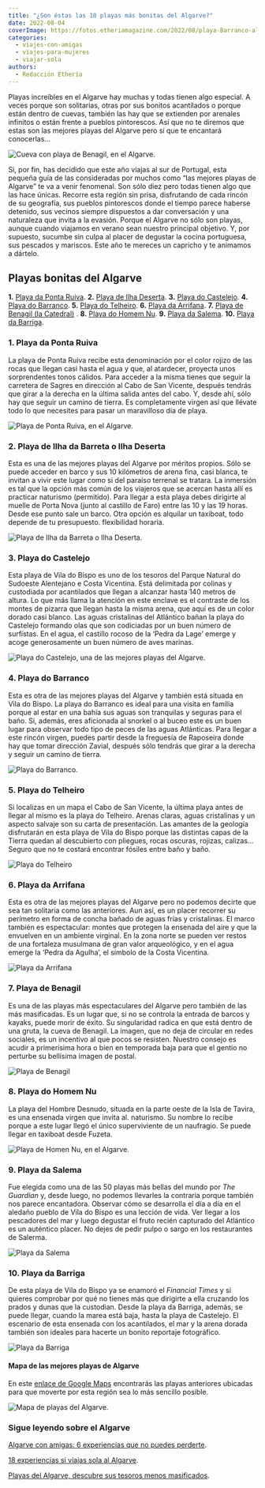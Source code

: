 ```yaml
---
title: "¿Son éstas las 10 playas más bonitas del Algarve?"
date: 2022-08-04
coverImage: https://fotos.etheriamagazine.com/2022/08/playa-Barranco-algarve.jpg
categories: 
  - viajes-con-amigas
  - viajes-para-mujeres
  - viajar-sola
authors: 
  - Redacción Etheria
---
```


Playas increíbles en el Algarve hay muchas y todas tienen algo especial. A veces porque 
son solitarias, otras por sus bonitos acantilados o porque están dentro de cuevas, 
también las hay que se extienden por arenales infinitos o están frente a pueblos 
pintorescos. Así que no te diremos que estas son las mejores playas del Algarve pero sí 
que te encantará conocerlas... 

![Cueva con playa de Benagil, en el Algarve.](https://fotos.etheriamagazine.com/2022/08/playa-cueva-benagil-algarve.jpg "Cueva con playa de Benagil, en el Algarve.")

Si, por fin, has decidido que este año viajas al sur de Portugal, esta pequeña guía de 
las consideradas por muchos como “las mejores playas de Algarve” te va a venir 
fenomenal. Son sólo diez pero todas tienen algo que las hace únicas. Recorre esta región 
sin prisa, disfrutando de cada rincón de su geografía, sus pueblos pintorescos donde el 
tiempo parece haberse detenido, sus vecinos siempre dispuestos a dar conversación y una 
naturaleza que invita a la evasión. Porque el Algarve no sólo son playas, aunque cuando 
viajamos en verano sean nuestro principal objetivo. Y, por supuesto, sucumbe sin culpa 
al placer de degustar la cocina portuguesa, sus pescados y mariscos. Este año te mereces 
un capricho y te animamos a dártelo. 

## Playas bonitas del Algarve

**1\.** [Playa da Ponta Ruiva](#ponta-ruiva). **2\.** [Playa de llha 
Deserta](#ilha-deserta). **3\.** [Playa do Castelejo](#playa-castelejo). **4.** [Playa 
do Barranco](#playa-barranco). **5\.** [Playa do Telheiro](#playa-telheiro). **6\.** [Playa 
da Arrifana](#playa-arrifana). **7\.** [Playa de Benagil (la Catedral)](#playa-benagil) 
. **8\.** [Playa do Homem Nu](#playa-homen). **9\.** [Playa da Salema](#playa-salema). 
**10\.** [Playa da Barriga](#playa-barriga). 

### 1\. Playa da Ponta Ruiva

La playa de Ponta Ruiva recibe esta denominación por el color rojizo de las rocas que 
llegan casi hasta el agua y que, al atardecer, proyecta unos sorprendentes tonos 
cálidos. Para acceder a la misma tienes que seguir la carretera de Sagres en dirección 
al Cabo de San Vicente, después tendrás que girar a la derecha en la última salida antes 
del cabo. Y, desde ahí, sólo hay que seguir un camino de tierra. Es completamente virgen 
así que llévate todo lo que necesites para pasar un maravilloso día de playa. 

![Playa de Ponta Ruiva, en el Algarve.](https://fotos.etheriamagazine.com/2022/08/playa-Ponta-Ruiva-algarve.jpg "Playa de Ponta Ruiva, en el Algarve.")

### 2\. Playa de Ilha da Barreta o Ilha Deserta 

Esta es una de las mejores playas del Algarve por méritos propios. Sólo se puede acceder 
en barco y sus 10 kilómetros de arena fina, casi blanca, te invitan a vivir este lugar 
como si del paraíso terrenal se tratara. La inmersión es tal que la opción más común de 
los viajeros que se acercan hasta allí es practicar naturismo (permitido). Para llegar a 
esta playa debes dirigirte al muelle de Porta Nova (junto al castillo de Faro) entre las 
10 y las 19 horas. Desde ese punto sale un barco. Otra opción es alquilar un taxiboat, 
todo depende de tu presupuesto. flexibilidad horaria. 

![Playa de Ilha da Barreta o Ilha Deserta.](https://fotos.etheriamagazine.com/2022/08/playa-isla-desierta-algarve.jpg "Playa de Ilha da Barreta o Ilha Deserta.")

### 3\. Playa do Castelejo 

Esta playa de Vila do Bispo es uno de los tesoros del Parque Natural do Sudoeste 
Alentejano e Costa Vicentina. Está delimitada por colinas y custodiada por acantilados 
que llegan a alcanzar hasta 140 metros de altura. Lo que más llama la atención en este 
enclave es el contraste de los montes de pizarra que llegan hasta la misma arena, que 
aquí es de un color dorado casi blanco. Las aguas cristalinas del Atlántico bañan la 
playa do Castelejo formando olas que son codiciadas por un buen número de surfistas. En 
el agua, el castillo rocoso de la ‘Pedra da Lage’ emerge y acoge generosamente un buen 
número de aves marinas. 

![Playa do Castelejo, una de las mejores playas del Algarve.](https://fotos.etheriamagazine.com/2022/08/playa-castelejo-algarve.jpg "Playa do Castelejo, una de las mejores playas del Algarve.")

### 4\. Playa do Barranco 

Esta es otra de las mejores playas del Algarve y también está situada en Vila do Bispo. 
La playa do Barranco es ideal para una visita en familia porque al estar en una bahía 
sus aguas son tranquilas y seguras para el baño. Si, además, eres aficionada al snorkel 
o al buceo este es un buen lugar para observar todo tipo de peces de las aguas 
Atlánticas. Para llegar a este rincón virgen, puedes partir desde la freguesía de 
Raposeira donde hay que tomar dirección Zavial, después sólo tendrás que girar a la 
derecha y seguir un camino de tierra. 

![Playa do Barranco.](https://fotos.etheriamagazine.com/2022/08/playa-Barranco-algarve.jpg "Playa do Barranco.")

### 5\. Playa do Telheiro

Si localizas en un mapa el Cabo de San Vicente, la última playa antes de llegar al mismo 
es la playa do Telheiro. Arenas claras, aguas cristalinas y un aspecto salvaje son su 
carta de presentación. Las amantes de la geología disfrutarán en esta playa de Vila do 
Bispo porque las distintas capas de la Tierra quedan al descubierto con pliegues, rocas 
oscuras, rojizas, calizas... Seguro que no te costará encontrar fósiles entre baño y 
baño. 

![Playa do Telheiro](https://fotos.etheriamagazine.com/2022/08/playa-Telheiro-algarve.jpg "Playa do Telheiro.")

### 6\. Playa da Arrifana

Esta es otra de las mejores playas del Algarve pero no podemos decirte que sea tan 
solitaria como las anteriores. Aun así, es un placer recorrer su perímetro en forma de 
concha bañado de aguas frías y cristalinas. El marco también es espectacular: montes que 
protegen la ensenada del aire y que la envuelven en un ambiente virginal. En la zona 
norte se pueden ver restos de una fortaleza musulmana de gran valor arqueológico, y en 
el agua emerge la ‘Pedra da Agulha’, el símbolo de la Costa Vicentina. 

![Playa da Arrifana](https://fotos.etheriamagazine.com/2022/08/playa-arrifana-algarve.jpg "Playa da Arrifana.")

### 7\. Playa de Benagil 

Es una de las playas más espectaculares del Algarve pero también de las más masificadas. 
Es un lugar que, si no se controla la entrada de barcos y kayaks, puede morir de éxito. 
Su singularidad radica en que está dentro de una gruta, la cueva de Benagil. La imagen, 
que no deja de circular en redes sociales, es un incentivo al que pocos se resisten. 
Nuestro consejo es acudir a primerísima hora o bien en temporada baja para que el gentío 
no perturbe su bellísima imagen de postal. 

![Playa de Benagil](https://fotos.etheriamagazine.com/2022/08/playa-Benagil-algarve.jpg "Playa de Benagil.")

### 8\. Playa do Homem Nu

La playa del Hombre Desnudo, situada en la parte oeste de la Isla de Tavira, es una 
ensenada virgen que invita al. naturismo. Su nombre lo recibe porque a este lugar llegó 
el único superviviente de un naufragio. Se puede llegar en taxiboat desde Fuzeta. 

![Playa de Homen Nu, en el Algarve.](https://fotos.etheriamagazine.com/2022/08/playa-Homem-Nu-algarve.jpg "Playa de Homen Nu, en el Algarve.")

### 9\. Playa da Salema

Fue elegida como una de las 50 playas más bellas del mundo por _The Guardian_ y, desde 
luego, no podemos llevarles la contraria porque también nos parece encantadora. Observar 
cómo se desarrolla el día a día en el aledaño pueblo de Vila do Bispo es una lección de 
vida. Ver llegar a los pescadores del mar y luego degustar el fruto recién capturado del 
Atlántico es un auténtico placer. No dejes de pedir pulpo o sargo en los restaurantes de 
Salerma. 

![Playa da Salema](https://fotos.etheriamagazine.com/2022/08/playa-Salema-algarve.jpg "Playa da Salema.")

### 10\. Playa da Barriga 

De esta playa de Vila do Bispo ya se enamoró el _Financial Times_ y si quieres comprobar 
por qué no tienes más que dirigirte a ella cruzando los prados y dunas que la custodian. 
Desde la playa da Barriga, además, se puede llegar, cuando la marea está baja, hasta la 
playa de Castelejo. El escenario de esta ensenada con los acantilados, el mar y la arena 
dorada también son ideales para hacerte un bonito reportaje fotográfico. 

![Playa da Barriga](https://fotos.etheriamagazine.com/2022/08/playa-Barriga-algarve.jpg "Playa da Barriga.")

#### Mapa de las mejores playas de Algarve

En este [enlace de Google Maps](https://goo.gl/maps/GN57dEvdNHtPzXfC9) encontrarás las 
playas anteriores ubicadas para que moverte por esta región sea lo más sencillo posible. 

![Mapa de playas del Algarve.](https://fotos.etheriamagazine.com/2022/08/mapa-playas-algarve.jpg "Mapa de playas del Algarve (haz click en el enlace superior.")

### Sigue leyendo sobre el Algarve

[Algarve con amigas: 6 experiencias que no puedes 
perderte](https://etheriamagazine.com/2021/10/07/planes-imprescindibles-algarve-con-amigas/). 

[18 experiencias si viajas sola al 
Algarve](https://etheriamagazine.com/2020/08/07/18-experiencias-si-viajas-sola-al-algarve/). 

[Playas del Algarve, descubre sus tesoros menos 
masificados](https://etheriamagazine.com/2020/06/19/viajar-sola-playas-tranquilas-para-disfrutar-del-algarve/).
